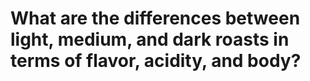 # What are the differences between light, medium, and dark roasts in terms of flavor, acidity, and body?

